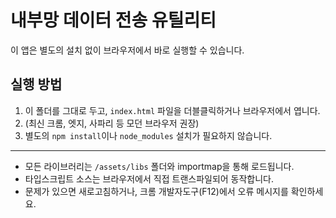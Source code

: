 # 내부망 데이터 전송 유틸리티

이 앱은 별도의 설치 없이 브라우저에서 바로 실행할 수 있습니다.

## 실행 방법

1. 이 폴더를 그대로 두고, `index.html` 파일을 더블클릭하거나 브라우저에서 엽니다.
2. (최신 크롬, 엣지, 사파리 등 모던 브라우저 권장)
3. 별도의 `npm install`이나 `node_modules` 설치가 필요하지 않습니다.

---

- 모든 라이브러리는 `/assets/libs` 폴더와 importmap을 통해 로드됩니다.
- 타입스크립트 소스는 브라우저에서 직접 트랜스파일되어 동작합니다.
- 문제가 있으면 새로고침하거나, 크롬 개발자도구(F12)에서 오류 메시지를 확인하세요.